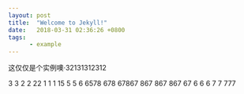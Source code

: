 ```yaml
---
layout: post
title:  "Welcome to Jekyll!"
date:   2018-03-31 02:36:26 +0800
tags:
      - example
---
```

这仅仅是个实例噢·32131312312

3
3
2
2
22
1
1
1
15
5
5
6
6578
678
67867
867
867
867
67
6
6
6
7
7
777
